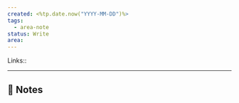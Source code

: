 ```yaml
---
created: <%tp.date.now("YYYY-MM-DD")%>
tags:
  - area-note
status: Write
area:
---
```

Links:: 

---

## 📝 Notes





